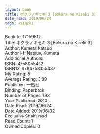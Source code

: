 ```yaml
---
layout: book
title: ボクラノキセキ 3 [Bokura no Kiseki 3]
date_read: 2019/06/24
tags: książki
---
```


Book Id: 17159512<br />
Title: ボクラノキセキ 3 [Bokura no Kiseki 3]<br />
Author: Kumeta Natsuo<br />
Author l-f: Natsuo, Kumeta<br />
Additional Authors: <br />
ISBN: 4758055432<br />
ISBN13: 9784758055437<br />
My Rating: 5<br />
Average Rating: 3.89<br />
Publisher: 一迅社<br />
Binding: Paperback<br />
Number of Pages: 193<br />
Year Published: 2010<br />
Date Read: 2019/06/24<br />
Date Added: 2019/06/02<br />
Exclusive Shelf: read<br />
Read Count: 1<br />
Owned Copies: 0<br />


